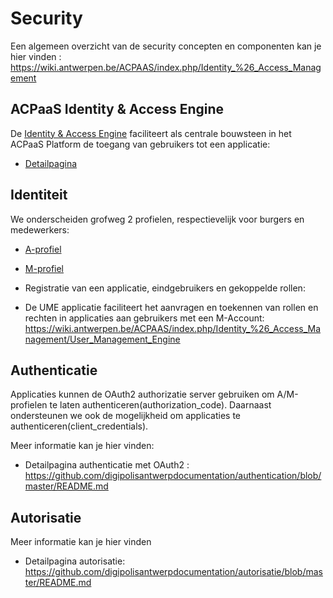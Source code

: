 # Security

Een algemeen overzicht van de security concepten en componenten kan je hier vinden : https://wiki.antwerpen.be/ACPAAS/index.php/Identity_%26_Access_Management 

## ACPaaS Identity & Access Engine

De [Identity & Access Engine](https://acpaas.digipolis.be/nl/product/identity-access-engine) faciliteert als centrale bouwsteen in het ACPaaS Platform de toegang van gebruikers tot een applicatie:
* [Detailpagina](https://wiki.antwerpen.be/ACPAAS/index.php/Identity_%26_Access_Management/Identity_%26_Access_Engine)
## Identiteit

We onderscheiden grofweg 2 profielen, respectievelijk voor burgers en medewerkers:

* [A-profiel](https://wiki.antwerpen.be/ACPAAS/index.php/A-Profiel_(burger))
* [M-profiel](https://wiki.antwerpen.be/ACPAAS/index.php/M-Profiel_(medewerker))

* Registratie van een applicatie, eindgebruikers en gekoppelde rollen:

* De UME applicatie faciliteert het aanvragen en toekennen van rollen en rechten in applicaties aan gebruikers met een M-Account:
https://wiki.antwerpen.be/ACPAAS/index.php/Identity_%26_Access_Management/User_Management_Engine



## Authenticatie

Applicaties kunnen de OAuth2 authorizatie server gebruiken om A/M-profielen te laten authenticeren(authorization_code). Daarnaast ondersteunen we ook de mogelijkheid om applicaties te authenticeren(client_credentials). 

Meer informatie kan je hier vinden: 
* Detailpagina authenticatie met OAuth2 : https://github.com/digipolisantwerpdocumentation/authentication/blob/master/README.md




## Autorisatie

Meer informatie kan je hier vinden
*  Detailpagina autorisatie: https://github.com/digipolisantwerpdocumentation/autorisatie/blob/master/README.md

